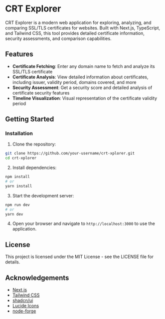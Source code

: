 # CRT Explorer

CRT Explorer is a modern web application for exploring, analyzing, and comparing SSL/TLS certificates for websites. Built with Next.js, TypeScript, and Tailwind CSS, this tool provides detailed certificate information, security assessments, and comparison capabilities.

## Features

- **Certificate Fetching**: Enter any domain name to fetch and analyze its SSL/TLS certificate
- **Certificate Analysis**: View detailed information about certificates, including issuer, validity period, domains covered, and more
- **Security Assessment**: Get a security score and detailed analysis of certificate security features
- **Timeline Visualization**: Visual representation of the certificate validity period


## Getting Started

### Installation

1. Clone the repository:
```bash
git clone https://github.com/your-username/crt-xplorer.git
cd crt-xplorer
```

2. Install dependencies:
```bash
npm install
# or
yarn install
```

3. Start the development server:
```bash
npm run dev
# or
yarn dev
```

4. Open your browser and navigate to `http://localhost:3000` to use the application.


## License

This project is licensed under the MIT License - see the LICENSE file for details.

## Acknowledgements

- [Next.js](https://nextjs.org/)
- [Tailwind CSS](https://tailwindcss.com/)
- [shadcn/ui](https://ui.shadcn.com/)
- [Lucide Icons](https://lucide.dev/)
- [node-forge](https://github.com/digitalbazaar/forge)
